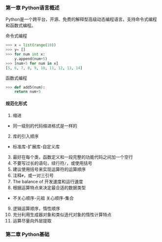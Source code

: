 ### 第一章 Python语言概述
Python是一个跨平台，开源、免费的解释型高级动态编程语言。支持命令式编程和函数式编程。

命令式编程
```python
>>> x = list(range(10))
>>> y= []
>>> for num int x:
    y.append(num+5)
>>> [num+5 for num in x]
[5, 6, 7, 8, 9, 10, 11, 12, 13, 14]
```
函数式编程
```python
>>> def add5(num):
    return num+5
```

#### 规范化形式
1. 缩进
  + 同一级别的代码缩进格式是一样的
2. 库的引入顺序
  + 标准库-扩展库-自定义库
3. 最好在每个类，函数定义和一段完整的功能代码之间加一个空行
4. 不要写过长的语句，续行符`/`，或使用括号
5. 建议使用括号来实现运算符的运算顺序
6. 注释`#`，或一对三引号
7. The balance of 开发速度和运行速度
8. 根据运算特点来决定最合适的数据类型
  + 不关心顺序-元祖 关心顺序-集合
9. 逻辑运算顺序，惰性顺序
10. 充分利用生成器对象和类似迭代对象的惰性计算特点
11. 运算尽量向外层提取

### 第二章 Python基础
